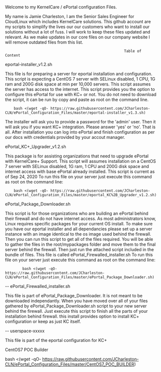 Welcome to my KernelCare / ePortal configuration Files.

My name is Jamie Charleston, I am the Senior Sales Engineer for CloudLinux which includes KernelCare solutions. This github account are my scripts to simplify the lives our our customers who want to install our solutions without a lot of fuss. I will work to keep these files updated and relevant. As we make updates in our core files on our company website I will remove outdated files from this list.



                                                           Table of Content




eportal-installer_v1.2.sh  

This file is for preparing a server for eportal installation and configuration. This script is expecting a CentOS 7 server with SELinux disabled, 1 CPU, 1G ram and 200G disk space at min per 10,000 servers. This script assumes the server has access to the internet. This script provides you the option to configure this ePortal for use with KC+ or not.
You do not need to download the script, it can be run by copy and paste as root on the command line. 

        bash <(wget -qO- https://raw.githubusercontent.com/JCharleston-CLN/ePortal_Configuration_Files/master/eportal-installer_v1.3.sh)

 The installer will ask you to provide a password for the 'admin' user. Then it will ask you if you want KC+ integration. Please answer 'yes' or 'no'. That is all. After installation you can log into ePortal and finish configuration as per our docs with credentials provided by your accout manager.




ePortal_KC+_Upgrader_v1.2.sh  

This package is for assisting organizations that need to upgrade ePortal with KernelCare+ Support. This script will assumes installation
on a CentOS 7 server with SELinux disabled, 1G ram, 1 CPU and 200G disk space and internet access with base ePortal already installed.
This script is current as of Sep 24, 2020
To run this file on your server just execute this command as root on the command line:

        bash <(wget -qO- https://raw.githubusercontent.com/JCharleston-CLN/ePortal_Configuration_Files/master/eportal_KC%2B_Upgrader_v1.2.sh)
 
 



ePortal_Package_Downloader.sh  
 
This script is for those organizations who are building an ePortal behind their firewall and do not have internet access. As most administrators know, Linux requires specific packages for your current OS install. To make sure you have our eportal installer and all dependancies please set up a server instance with an image identical to the os image used behind the firewall. Then you can run this script to get all of the files required. You will be able to gather the files in the root/mypackages folder and move them to the final server behind the firewall. Then just run the attached script included in the bundle of files. This file is called ePortal_Firewalled_installer.sh To run this file on your server just execute this command as root on the command line: 

            bash <(wget -qO- https://raw.githubusercontent.com/JCharleston-CLN/ePortal_Configuration_Files/master/ePortal_Package_Downloader.sh)





-- ePortal_Firewalled_installer.sh
 
 
This file is part of ePortal_Package_Downloader. It is not meant to be downloaded independantly. When you have moved over all of your files gathered by ePortal_Package_Downloader.sh script to your new server behind the firewall. Just execute this script to finish all the parts of your installation behind firewall. this install provides option to install KC+ configuration or keep as just KC itself.
 

 
 
 -- userspace-xxxxx  
 
This file is part of the eportal configuration for KC+


CentOS7 POC Builder

bash <(wget -qO- https://raw.githubusercontent.com/JCharleston-CLN/ePortal_Configuration_Files/master/CentOS7_POC_BUILDER)
